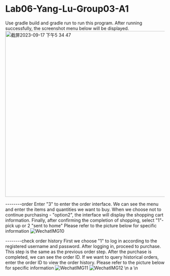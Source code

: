 # Lab06-Yang-Lu-Group03-A1
Use gradle build and gradle run to run this program. After running successfully, the screenshot menu below will be displayed.
<img width="522" alt="截屏2023-09-17 下午5 34 47" src="https://media.github.sydney.edu.au/user/10314/files/bbf83f43-6626-4a30-a449-9d7fcdc9c8aa">

--------order
Enter "3" to enter the order interface. We can see the menu and enter the items and quantities we want to buy.
When we choose not to continue purchasing - "option2", the interface will display the shopping cart information. 
Finally, after confirming the completion of shopping, select "1"-pick up or 2 "sent to home"
Please refer to the picture below for specific information
![WechatIMG10](https://media.github.sydney.edu.au/user/10314/files/69311fd1-78b1-4c33-9966-31a25537925e)

--------check order history 
First we choose "1" to log in according to the registered username and password. 
After logging in, proceed to purchase. This step is the same as the previous order step. 
After the purchase is completed, we can see the order ID. 
If we want to query historical orders, enter the order ID to view the order history.
Please refer to the picture below for specific information
![WechatIMG11](https://media.github.sydney.edu.au/user/10314/files/6a6c0b97-949d-4067-89f0-223b8107a0d6)
![WechatIMG12](https://media.github.sydney.edu.au/user/10314/files/2357b1c1-d904-4c61-94f4-2a345f2b264a)
\n 
a
\n


